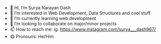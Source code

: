 - 👋 Hi, I’m Surya Narayan Dash
- 👀 I’m interested in Web Development, Data Structures and cool stuff
- 🌱 I’m currently learning web development
- 💞️ I’m looking to collaborate on major/minor projects
- 📫 How to reach me: ig: https://www.instagram.com/surya___dash967/
- 😄 Pronouns: He/Him

<!---
suryadash0967/suryadash0967 is a ✨ special ✨ repository because its `README.md` (this file) appears on your GitHub profile.
You can click the Preview link to take a look at your changes.
--->
